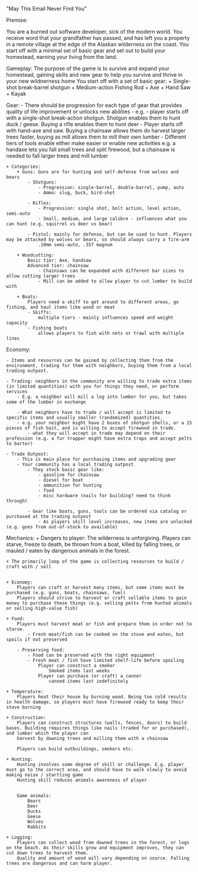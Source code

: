 "May This Email Never Find You"

Premise:

You are a burned out software developer, sick of the modern world. 
You receive word that your grandfather has passed, and has left you a property in a remote village at the edge of the Alaskan wilderness on the coast.
You start off with a minimal set of basic gear and set out to build your homestead, earning your living from the land.



Gameplay:
	The purpose of the game is to survive and expand your homestead, gaining skills and new gear to help you survive and thrive in your new wildnerness home
	You start off with a set of basic gear:
		+ Single-shot break-barrel shotgun
		+ Medium-action Fishing Rod
		+ Axe
		+ Hand Saw
		+ Kayak
		

Gear:
	- There should be progression for each type of gear that provides quality of life improvement or unlocks new abilities
		- e.g. 
			- player starts off with a single-shot break-action shotgun. Shotgun enables them to hunt duck / geese. Buying a rifle enables them to hunt deer 
			- Player starts off with hand-axe and saw. Buying a chainsaw allows them do harvest larger trees faster, buying as mill allows them to mill their own lumber
	- Different tiers of tools enable either make easier or enable new activities
		e.g. a handaxe lets you fall small trees and split firewood, but a chainsaw is needed to fall larger trees and mill lumber
		
	+ Categories:
		+ Guns: Guns are for hunting and self-defense from wolves and bears
			- Shotguns:		
				- Progression: single-barrel, double-barrel, pump, auto
				- Ammo: slug, buck, bird-shot
			
			- Rifles: 
				- Progression: single shot, bolt action, level action, semi-auto
				- Small, medium, and large calibre - influences what you can hunt (e.g. squirrel vs deer vs bear)
				
			- Pistol: mainly for defense, but can be used to hunt. Players may be attacked by wolves or bears, so should always carry a fire-arm
				.10mm semi-auto, .357 magnum
				
		+ Woodcutting:
			Basic tier: Axe, handsaw
			Advanced tier: chainsaw 
				- Chainsaws can be expanded with different bar sizes to allow cutting larger trees
				- Mill can be added to allow player to cut lumber to build with
				
		+ Boats:
			Players need a skiff to get around to different areas, go fishing, and haul items like wood or meat
			- Skiffs:
				multiple tiers - mainly influences speed and weight capacity
			- Fishing boats
				allows players to fish with nets or trawl with multiple lines
	
	
	

Economy:

	- Items and resources can be gained by collecting them from the environment, trading for them with neighbors, buying them from a local trading outpost.
	
	- Trading: neighbors in the community are willing to trade extra items (in limited quantities) with you for things they need, or perform services
		- E.g. a neighbor will mill a log into lumber for you, but takes some of the lumber in exchange
		
		- What neighbors have to trade / will accept is limited to specific items and usually smaller (randomized) quantities.
		- e.g. your neighbor might have 2 boxes of shotgun shells, or a 15 pieces of fish bait, and is willing to accept firewood in trade.
			- what they will accept in trade may depend on their profession (e.g. a fur trapper might have extra traps and accept pelts to barter)
			
	- Trade Outpost:
		- This is main place for purchasing items and upgrading gear
		- Your community has a local trading outpost
			- They stock basic gear like:
				- gasoline for chainsaw
				- diesel for boat
				- ammunition for hunting
				- food
				- misc hardware (nails for building? need to think through)
				
			- Gear like boats, guns, tools can be ordered via catalog or purchased at the trading outpost
				- As players skill level increases, new items are unlocked (e.g. goes from out-of-stock to available)
				
	
Mechanics:
	+ Dangers to player: 
		The wilderness is unforgiving. Players can starve, freeze to death, be thrown from a boat, killed by falling trees, or mauled / eaten by dangerous animals in the forest.
	
	+ The primarily loop of the game is collecting resources to build / craft with / sell
	
	
	+ Economy:
		Players can craft or harvest many items, but some items must be purchased (e.g. guns, boats, chainsaws, fuel)
		Players should strive to harvest or craft sellable items to gain money to purchase these things (e.g. selling pelts from hunted animals or selling high-value fish)
	
	+ Food:
		Players must harvest meat or fish and prepare them in order not to starve.
			- Fresh meat/fish can be cooked on the stove and eaten, but spoils if not preserved
			
		- Preserving food:
			- Food can be preserved with the right equipment
			- Fresh meat / fish have limited shelf-life before spoiling
			 	Player can construct a smoker
			 		Smoked items last weeks
			 	Player can purchase (or craft) a canner
			 		canned items last indefinitely
			 	
	+ Temperature:
		Players heat their house by burning wood. Being too cold results in health damage, so players must have firewood ready to keep their stove burning
		
	+ Construction:
		Players can construct structures (walls, fences, doors) to build bases. Building requires things like nails (traded for or purchased), and lumber which the player can
		harvest by downing trees and milling them with a chainsaw
		
		Players can build outbuildings, smokers etc.
	
	+ Hunting:
		Hunting involves some degree of skill or challenge. E.g. player must go to the correct area, and should have to walk slowly to avoid making noise / startling game
		Hunting skill reduces animals awareness of player
	
	
		Game animals:
			Bears
			Deer
			Ducks
			Geese
			Wolves
			Rabbits
		
	+ Logging:
		Players can collect wood from downed trees in the forest, or logs on the beach. As their skills grow and equipment improves, they can cut down trees to harvest them.
		Quality and amount of wood will vary depending on source. Falling trees are dangerous and can harm player.
		
	
	

			
